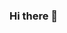 ### Hi there 👋

<!--
**yangyangnote/yangyangnote** is a ✨ _special_ ✨ repository because its `README.md` (this file) appears on your GitHub profile.

Here are some ideas to get you started:

- 🔭 I’m currently working on Freekey
- 🌱 I’m currently learning JavaScript
- 🌍 My Blog is aryayang.me
- 📫 How to reach me: yangyang.swift@gmail.com
